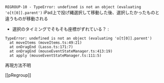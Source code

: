 
`REGROUP-10 - TypeError: undefined is not an object (evaluating 'o[t[0]].parent')`
iPad上で投げ縄選択して移動した後、選択したかったものと違うものが移動される
- 選択のタイミングでそもそも座標がずれている？
:

```
TypeError: undefined is not an object (evaluating 'o[t[0]].parent')
  at moveItems (moveItems.ts:49:21)
  at onDragEnd (Lasso.ts:171:7)
  at onDragEnd (mouseEventStateManager.ts:413:19)
  at apply (mouseEventStateManager.ts:111:5)
```


再現方法不明

[[pRegroup]]
